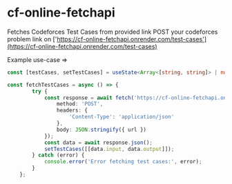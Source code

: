 # cf-online-fetchapi
Fetches Codeforces Test Cases from provided link
POST your codeforces problem link on ['https://cf-online-fetchapi.onrender.com/test-cases'](https://cf-online-fetchapi.onrender.com/test-cases) 

Example use-case =>

```typescript
const [testCases, setTestCases] = useState<Array<[string, string]> | null>(null);

const fetchTestCases = async () => {
        try {
            const response = await fetch('https://cf-online-fetchapi.onrender.com/test-cases', {
                method: 'POST',
                headers: {
                    'Content-Type': 'application/json'
                },
                body: JSON.stringify({ url })
            });
            const data = await response.json();
            setTestCases([[data.input, data.output]]);
        } catch (error) {
            console.error('Error fetching test cases:', error);
        }
    };
```
